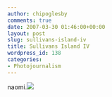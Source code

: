 ```yaml
---
author: chipoglesby
comments: true
date: 2007-03-30 01:46:00+00:00
layout: post
slug: sullivans-island-iv
title: Sullivans Island IV
wordpress_id: 138
categories:
- Photojournalism
---
```


naomi.[![](http://bp1.blogger.com/_GlcbreYSTwI/RgxsHFaL5eI/AAAAAAAAACc/r_zMK-3TKBc/s400/naomi.jpg)](http://bp1.blogger.com/_GlcbreYSTwI/RgxsHFaL5eI/AAAAAAAAACc/r_zMK-3TKBc/s1600-h/naomi.jpg)
